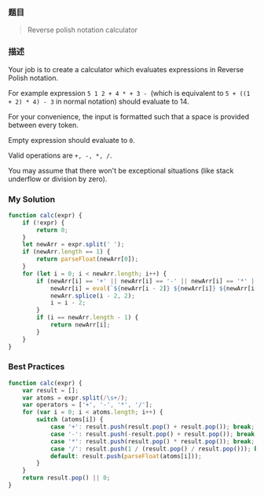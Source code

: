 ### 题目
> Reverse polish notation calculator

### 描述
Your job is to create a calculator which evaluates expressions in Reverse Polish notation.

For example expression `5 1 2 + 4 * + 3 - `(which is equivalent to `5 + ((1 + 2) * 4) - 3` in normal notation) should evaluate to 14.

For your convenience, the input is formatted such that a space is provided between every token.

Empty expression should evaluate to `0`.

Valid operations are `+, -, *, /`.

You may assume that there won't be exceptional situations (like stack underflow or division by zero).


### My Solution
```javascript
function calc(expr) {
    if (!expr) {
        return 0;
    }
    let newArr = expr.split(' ');
    if (newArr.length == 1) {
        return parseFloat(newArr[0]);
    }
    for (let i = 0; i < newArr.length; i++) {
        if (newArr[i] == '+' || newArr[i] == '-' || newArr[i] == '*' || newArr[i] == '/') {
            newArr[i] = eval(`${newArr[i - 2]} ${newArr[i]} ${newArr[i - 1]}`);
            newArr.splice(i - 2, 2);
            i = i - 2;
        }
        if (i == newArr.length - 1) {
            return newArr[i];
        }
    }
}
```

### Best Practices
```javascript
function calc(expr) {
    var result = [];
    var atoms = expr.split(/\s+/);
    var operators = ['+', '-', '*', '/'];
    for (var i = 0; i < atoms.length; i++) {
        switch (atoms[i]) {
            case '+': result.push(result.pop() + result.pop()); break;
            case '-': result.push(-result.pop() + result.pop()); break;
            case '*': result.push(result.pop() * result.pop()); break;
            case '/': result.push(1 / (result.pop() / result.pop())); break;
            default: result.push(parseFloat(atoms[i]));
        }
    }
    return result.pop() || 0;
}
```